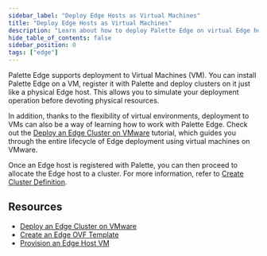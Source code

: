 ```yaml
---
sidebar_label: "Deploy Edge Hosts as Virtual Machines"
title: "Deploy Edge Hosts as Virtual Machines"
description: "Learn about how to deploy Palette Edge on virtual Edge hosts."
hide_table_of_contents: false
sidebar_position: 0
tags: ["edge"]
---
```


Palette Edge supports deployment to Virtual Machines (VM). You can install Palette Edge on a VM, register it with
Palette and deploy clusters on it just like a physical Edge host. This allows you to simulate your deployment operation
before devoting physical resources.

In addition, thanks to the flexibility of virtual environments, deployment to VMs can also be a way of learning how to
work with Palette Edge. Check out the
[Deploy an Edge Cluster on VMware](../../../../tutorials/clusters/edge/deploy-cluster.md) tutorial, which guides you
through the entire lifecycle of Edge deployment using virtual machines on VMware.

Once an Edge host is registered with Palette, you can then proceed to allocate the Edge host to a cluster. For more
information, refer to [Create Cluster Definition](../cluster-deployment.md).

## Resources

- [Deploy an Edge Cluster on VMware](../../../../tutorials/clusters/edge/deploy-cluster.md)
- [Create an Edge OVF Template](./create-ovf-template.md)
- [Provision an Edge Host VM](./vm-edge-host.md)
